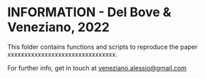 # INFORMATION - Del Bove & Veneziano, 2022

This folder contains functions and scripts to reproduce the paper xxxxxxxxxxxxxxxxxxxxxxxxxxxxxxxx.

For further info, get in touch at veneziano.alessio@gmail.com
